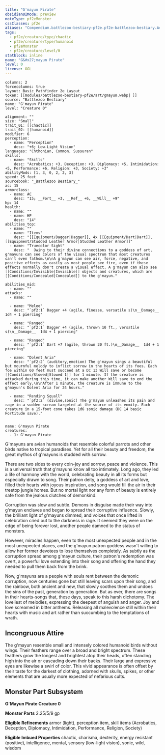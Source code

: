 ```yaml
---
title: "G'mayun Pirate"
obsidianUIMode: preview
noteType: pf2eMonster
cssClasses: pf2e
aliases: "Compendium.battlezoo-bestiary-pf2e.pf2e-battlezoo-bestiary.Actor.Y7wLW6z7myNdqGQX" 
tags:
  - pf2e/creature/type/chaotic
  - pf2e/creature/type/humanoid
  - pf2eMonster
  - pf2e/creature/level/0
statblock: inline
name: "G&#x27;mayun Pirate"
level: 0
license: OGL
---
```


```statblock
columns: 2
forcecolumns: true
layout: Basic Pathfinder 2e Layout
token: [[modules/battlezoo-bestiary-pf2e/art/gmayun.webp| ]]
source: "Battlezoo Bestiary"
name: "G'mayun Pirate"
level: "Creature 0"

alignment: ""
size: "Small"
trait_01: [[chaotic]]
trait_02: [[humanoid]]
modifier: 6
perception:
  - name: "Perception"
    desc: "+6; Low-Light Vision"
languages: "Chthonian, Common, Sussuran"
skills:
  - name: "Skills"
    desc: "Acrobatics: +3, Deception: +3, Diplomacy: +5, Intimidation: +5, Performance: +6, Religion: +3, Society: +3"
abilityMods: [1, 3, 0, 2, 2, 3]
speed: 25 feet
sourcebook: "_Battlezoo Bestiary_"
ac: 15
armorclass:
  - name: AC
    desc: "15; __Fort__ +3, __Ref__ +6, __Will__ +9"
hp: 14
health:
  - name: ""
  - name: HP
    desc: "14"
abilities_top:
  - name: ""
  - name: "Items"
    desc: "[[Equipment/Dagger|Dagger]], 4x [[Equipment/Dart|Dart]], [[Equipment/Studded Leather Armor|Studded Leather Armor]]"
  - name: "Truecolor Sight"
    desc: "  Owing to their divine connections to a goddess of art, g'mayuns can see colors of the visual spectrum that most creatures can't even fathom.\n\nA g'mayun can see air, force, negative, and positive effects as easily as most people see fire, even if these effects normally don't create a visual effect. A g'mayun can also see [[Conditions/Invisible|Invisible]] objects and creatures, which are [[Conditions/Concealed|Concealed]] to the g'mayun."

abilities_mid:
  - name: ""
attacks:
  - name: ""

  - name: "Melee"
    desc: "`pf2:1` Dagger +4 (agile, finesse, versatile s)\n__Damage__  1d4 + 1 piercing"

  - name: "Ranged"
    desc: "`pf2:1` Dagger +4 (agile, thrown 10 ft., versatile s)\n__Damage__  1d4 + 1 piercing"

  - name: "Ranged"
    desc: "`pf2:1` Dart +7 (agile, thrown 20 ft.)\n__Damage__  1d4 + 1 piercing"

  - name: "Dolent Aria"
    desc: "`pf2:2` (auditory,emotion) The g'mayun sings a beautiful but mournful melody to inflict sorrow in the hearts of its foes. Each foe within 60 feet must succeed at a DC 13 Will save or become [[Conditions/Slowed|Slowed 1]] for 1 minute. If the creature is attacked during this time, it can make another Will save to end the effect early.\n\nAfter 1 minute, the creature is immune to the g'mayun's Dolent Aria for 24 hours."

  - name: "Rending Squall"
    desc: "`pf2:2` (divine,sonic) The g'mayun unleashes its pain and rage in a sudden scream targeted at the source of its enmity. Each creature in a 15-foot cone takes 1d6 sonic damage (DC 14 basic Fortitude save)."
 
```

```encounter-table
name: G'mayun Pirate
creatures:
  - 1: G'mayun Pirate
```



G'mayuns are avian humanoids that resemble colorful parrots and other birds native to tropical paradises. Yet for all their beauty and freedom, the great mythos of g'mayuns is studded with sorrow.

There are two sides to every coin-joy and sorrow, peace and violence. This is a universal truth that g'mayuns know all too intimately. Long ago, they led a life of harmony with the world, celebrating beauty in all its forms but especially drawn to song. Their patron deity, a goddess of art and love, filled their hearts with joyous inspiration, and song would fill the air in their treetop jungle homes. But no mortal light nor any form of beauty is entirely safe from the jealous clutches of demonkind.

Corruption was slow and subtle. Demons in disguise made their way into g'mayun enclaves and began to spread their corruptive influence. Slowly, the brilliant light of g'mayuns dimmed, and voices that once lifted in celebration cried out to the darkness in rage. It seemed they were on the edge of being forever lost, another people damned to the status of monsters.

However, miracles happen, even to the most unexpected people and in the most unexpected places, and the g'mayun patron goddess wasn't willing to allow her former devotees to lose themselves completely. As subtly as the corruption spread among g'mayun culture, their patron's redemption was overt, a powerful love extending into their song and offering the hand they needed to pull them back from the brink.

Now, g'mayuns are a people with souls rent between the demonic corruption, now centuries gone but still leaving scars upon their song, and the rainbow, both ancient and new, that slowly soothes them and undoes the sins of the past, generation by generation. But as ever, there are songs in their hearts-songs that, these days, speak to this harsh dichotomy. The loveliest of melodies, expressing the deepest of anguish and anger. Joy and love screamed in bitter anthems. Releasing all malevolence still within their hearts with music and art rather than succumbing to the temptations of wrath.

## Incongruous Attire

The g'mayun resemble small and intensely colored humanoid birds without wings. Their feathers range over a broad and bright spectrum. These feathers grow the longest and brightest atop their heads, often standing high into the air or cascading down their backs. Their large and expressive eyes are likewise a swirl of color. This vivid appearance is often offset by their taste for the darkest of clothing, adorned with skulls, spikes, or other elements that are usually more expected of nefarious cults.

## Monster Part Subsystem

**G'Mayun Pirate Creature 0**

**Monster Parts** 2.25/5/9 gp

**Eligible Refinements** armor (light), perception item, skill items (Acrobatics, Deception, Diplomacy, Intimidation, Performance, Religion, Society)

**Eligible Imbued Properties** chaotic, charisma, dexterity, energy resistant (positive), intelligence, mental, sensory (low-light vision), sonic, wild, wisdom
